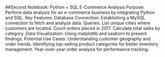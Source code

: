##Second Notebook: Python + SQL E-Commerce Analysis
Purpose: Perform data analysis for an e-commerce business by integrating Python and SQL.
Key Features:
Database Connection: Establishing a MySQL connection to fetch and analyze data.
Queries:
List unique cities where customers are located.
Count orders placed in 2017.
Calculate total sales by category.
Data Visualization: Using matplotlib and seaborn to present findings.
Potential Use Cases:
Understanding customer geography and order trends.
Identifying top-selling product categories for better inventory management.
Year-over-year order analysis for performance tracking.
